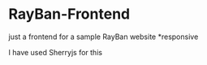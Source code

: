 # RayBan-Frontend
 just a frontend for a sample RayBan website
 *responsive

I have used Sherryjs for this

